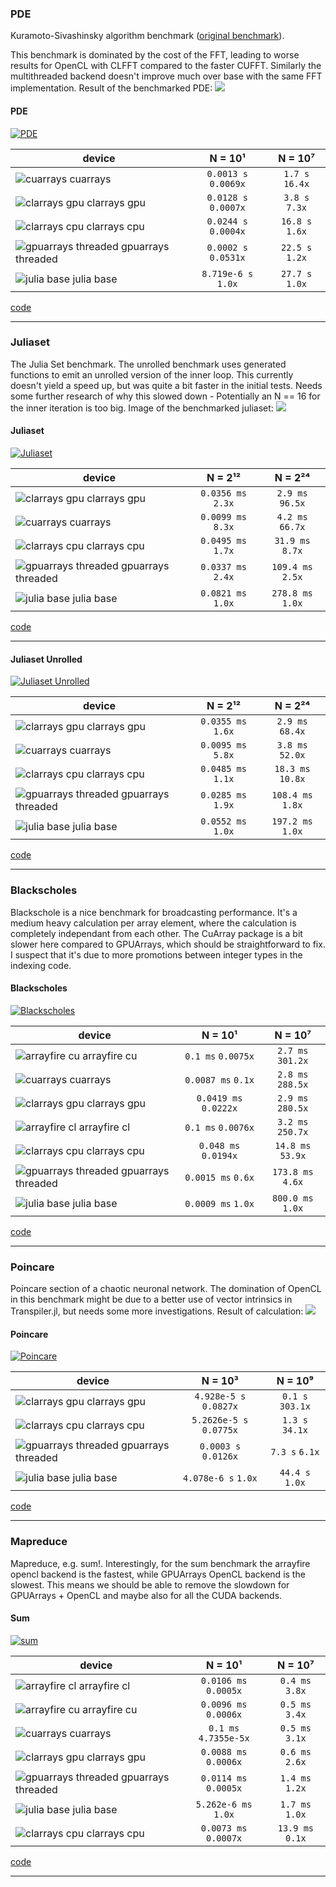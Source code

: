 ### PDE
Kuramoto-Sivashinsky algorithm benchmark ([original benchmark](https://github.com/johnfgibson/julia-pde-benchmark/blob/master/1-Kuramoto-Sivashinksy-benchmark.ipynb)).

This benchmark is dominated by the cost of the FFT, leading to worse results for OpenCL with
CLFFT compared to the faster CUFFT.
Similarly the multithreaded backend doesn't improve much over base with the same FFT implementation.
Result of the benchmarked PDE:
![](https://github.com/JuliaGPU/GPUBenchmarks.jl/blob/master/results/plots/pde_result.png?raw=true)

#### PDE
[![PDE](https://github.com/JuliaGPU/GPUBenchmarks.jl/blob/master/results/plots/PDE.png/?raw=true)](https://github.com/JuliaGPU/GPUBenchmarks.jl/blob/master/benchmark/PDE.jl/)

| device | N = 10¹ | N = 10⁷ |
| --- |  :---: | :---: |
| ![cuarrays](https://placehold.it/15/a6cee3/000000?text=+) cuarrays |  `0.0013 s` `0.0069x` | `1.7 s` `16.4x` |
| ![clarrays gpu](https://placehold.it/15/fb9a99/000000?text=+) clarrays gpu |  `0.0128 s` `0.0007x` | `3.8 s` `7.3x` |
| ![clarrays cpu](https://placehold.it/15/e31a1c/000000?text=+) clarrays cpu |  `0.0244 s` `0.0004x` | `16.8 s` `1.6x` |
| ![gpuarrays threaded](https://placehold.it/15/b2df8a/000000?text=+) gpuarrays threaded |  `0.0002 s` `0.0531x` | `22.5 s` `1.2x` |
| ![julia base](https://placehold.it/15/33a02c/000000?text=+) julia base |  `8.719e-6 s` `1.0x` | `27.7 s` `1.0x` |

[code](https://github.com/JuliaGPU/GPUBenchmarks.jl/blob/master/benchmark/PDE.jl/)

___

### Juliaset
The Julia Set benchmark.
The unrolled benchmark uses generated functions to emit an unrolled version of the inner loop.
This currently doesn't yield a speed up, but was quite a bit faster in the initial tests.
Needs some further research of why this slowed down - Potentially an N == 16 for the inner iteration is too big.
Image of the benchmarked juliaset:
![](https://github.com/JuliaGPU/GPUBenchmarks.jl/blob/master/results/plots/juliaset_result.png?raw=true)

#### Juliaset
[![Juliaset](https://github.com/JuliaGPU/GPUBenchmarks.jl/blob/master/results/plots/Juliaset.png/?raw=true)](https://github.com/JuliaGPU/GPUBenchmarks.jl/blob/master/benchmark/juliaset.jl/)

| device | N = 2¹² | N = 2²⁴ |
| --- |  :---: | :---: |
| ![clarrays gpu](https://placehold.it/15/a6cee3/000000?text=+) clarrays gpu |  `0.0356 ms` `2.3x` | `2.9 ms` `96.5x` |
| ![cuarrays](https://placehold.it/15/e31a1c/000000?text=+) cuarrays |  `0.0099 ms` `8.3x` | `4.2 ms` `66.7x` |
| ![clarrays cpu](https://placehold.it/15/fb9a99/000000?text=+) clarrays cpu |  `0.0495 ms` `1.7x` | `31.9 ms` `8.7x` |
| ![gpuarrays threaded](https://placehold.it/15/b2df8a/000000?text=+) gpuarrays threaded |  `0.0337 ms` `2.4x` | `109.4 ms` `2.5x` |
| ![julia base](https://placehold.it/15/33a02c/000000?text=+) julia base |  `0.0821 ms` `1.0x` | `278.8 ms` `1.0x` |

[code](https://github.com/JuliaGPU/GPUBenchmarks.jl/blob/master/benchmark/juliaset.jl/)

___

#### Juliaset Unrolled
[![Juliaset Unrolled](https://github.com/JuliaGPU/GPUBenchmarks.jl/blob/master/results/plots/Juliaset%20Unrolled.png/?raw=true)](https://github.com/JuliaGPU/GPUBenchmarks.jl/blob/master/benchmark/juliaset.jl/)

| device | N = 2¹² | N = 2²⁴ |
| --- |  :---: | :---: |
| ![clarrays gpu](https://placehold.it/15/33a02c/000000?text=+) clarrays gpu |  `0.0355 ms` `1.6x` | `2.9 ms` `68.4x` |
| ![cuarrays](https://placehold.it/15/e31a1c/000000?text=+) cuarrays |  `0.0095 ms` `5.8x` | `3.8 ms` `52.0x` |
| ![clarrays cpu](https://placehold.it/15/fb9a99/000000?text=+) clarrays cpu |  `0.0485 ms` `1.1x` | `18.3 ms` `10.8x` |
| ![gpuarrays threaded](https://placehold.it/15/a6cee3/000000?text=+) gpuarrays threaded |  `0.0285 ms` `1.9x` | `108.4 ms` `1.8x` |
| ![julia base](https://placehold.it/15/b2df8a/000000?text=+) julia base |  `0.0552 ms` `1.0x` | `197.2 ms` `1.0x` |

[code](https://github.com/JuliaGPU/GPUBenchmarks.jl/blob/master/benchmark/juliaset.jl/)

___

### Blackscholes
Blackschole is a nice benchmark for broadcasting performance.
It's a medium heavy calculation per array element, where the calculation is completely
independant from each other.
The CuArray package is a bit slower here compared to GPUArrays, which should be straightforward to fix.
I suspect that it's due to more promotions between integer types in the indexing code.

#### Blackscholes
[![Blackscholes](https://github.com/JuliaGPU/GPUBenchmarks.jl/blob/master/results/plots/Blackscholes.png/?raw=true)](https://github.com/JuliaGPU/GPUBenchmarks.jl/blob/master/benchmark/blackscholes.jl/)

| device | N = 10¹ | N = 10⁷ |
| --- |  :---: | :---: |
| ![arrayfire cu](https://placehold.it/15/33a02c/000000?text=+) arrayfire cu |  `0.1 ms` `0.0075x` | `2.7 ms` `301.2x` |
| ![cuarrays](https://placehold.it/15/ff7f00/000000?text=+) cuarrays |  `0.0087 ms` `0.1x` | `2.8 ms` `288.5x` |
| ![clarrays gpu](https://placehold.it/15/e31a1c/000000?text=+) clarrays gpu |  `0.0419 ms` `0.0222x` | `2.9 ms` `280.5x` |
| ![arrayfire cl](https://placehold.it/15/b2df8a/000000?text=+) arrayfire cl |  `0.1 ms` `0.0076x` | `3.2 ms` `250.7x` |
| ![clarrays cpu](https://placehold.it/15/fdbf6f/000000?text=+) clarrays cpu |  `0.048 ms` `0.0194x` | `14.8 ms` `53.9x` |
| ![gpuarrays threaded](https://placehold.it/15/a6cee3/000000?text=+) gpuarrays threaded |  `0.0015 ms` `0.6x` | `173.8 ms` `4.6x` |
| ![julia base](https://placehold.it/15/fb9a99/000000?text=+) julia base |  `0.0009 ms` `1.0x` | `800.0 ms` `1.0x` |

[code](https://github.com/JuliaGPU/GPUBenchmarks.jl/blob/master/benchmark/blackscholes.jl/)

___

### Poincare
Poincare section of a chaotic neuronal network.
The domination of OpenCL in this benchmark might be due to a better use of vector intrinsics in Transpiler.jl, but needs some
more investigations.
Result of calculation:
![](https://github.com/JuliaGPU/GPUBenchmarks.jl/blob/master/results/plots/poincare_result.png?raw=true)

#### Poincare
[![Poincare](https://github.com/JuliaGPU/GPUBenchmarks.jl/blob/master/results/plots/Poincare.png/?raw=true)](https://github.com/JuliaGPU/GPUBenchmarks.jl/blob/master/benchmark/poincare.jl/)

| device | N = 10³ | N = 10⁹ |
| --- |  :---: | :---: |
| ![clarrays gpu](https://placehold.it/15/33a02c/000000?text=+) clarrays gpu |  `4.928e-5 s` `0.0827x` | `0.1 s` `303.1x` |
| ![clarrays cpu](https://placehold.it/15/fb9a99/000000?text=+) clarrays cpu |  `5.2626e-5 s` `0.0775x` | `1.3 s` `34.1x` |
| ![gpuarrays threaded](https://placehold.it/15/a6cee3/000000?text=+) gpuarrays threaded |  `0.0003 s` `0.0126x` | `7.3 s` `6.1x` |
| ![julia base](https://placehold.it/15/b2df8a/000000?text=+) julia base |  `4.078e-6 s` `1.0x` | `44.4 s` `1.0x` |

[code](https://github.com/JuliaGPU/GPUBenchmarks.jl/blob/master/benchmark/poincare.jl/)

___

### Mapreduce
Mapreduce, e.g. sum!.
Interestingly, for the sum benchmark the arrayfire opencl backend is the fastest, while GPUArrays OpenCL backend is the slowest.
This means we should be able to remove the slowdown for GPUArrays + OpenCL and maybe also for all the CUDA backends.

#### Sum
[![sum](https://github.com/JuliaGPU/GPUBenchmarks.jl/blob/master/results/plots/sum.png/?raw=true)](https://github.com/JuliaGPU/GPUBenchmarks.jl/blob/master/benchmark/mapreduce.jl/)

| device | N = 10¹ | N = 10⁷ |
| --- |  :---: | :---: |
| ![arrayfire cl](https://placehold.it/15/b2df8a/000000?text=+) arrayfire cl |  `0.0106 ms` `0.0005x` | `0.4 ms` `3.8x` |
| ![arrayfire cu](https://placehold.it/15/33a02c/000000?text=+) arrayfire cu |  `0.0096 ms` `0.0006x` | `0.5 ms` `3.4x` |
| ![cuarrays](https://placehold.it/15/ff7f00/000000?text=+) cuarrays |  `0.1 ms` `4.7355e-5x` | `0.5 ms` `3.1x` |
| ![clarrays gpu](https://placehold.it/15/e31a1c/000000?text=+) clarrays gpu |  `0.0088 ms` `0.0006x` | `0.6 ms` `2.6x` |
| ![gpuarrays threaded](https://placehold.it/15/a6cee3/000000?text=+) gpuarrays threaded |  `0.0114 ms` `0.0005x` | `1.4 ms` `1.2x` |
| ![julia base](https://placehold.it/15/fb9a99/000000?text=+) julia base |  `5.262e-6 ms` `1.0x` | `1.7 ms` `1.0x` |
| ![clarrays cpu](https://placehold.it/15/fdbf6f/000000?text=+) clarrays cpu |  `0.0073 ms` `0.0007x` | `13.9 ms` `0.1x` |

[code](https://github.com/JuliaGPU/GPUBenchmarks.jl/blob/master/benchmark/mapreduce.jl/)

___

